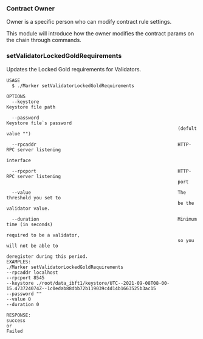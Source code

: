### Contract Owner 

Owner is a specific person who can modify contract rule settings.

This module will introduce how the owner modifies the contract params on the chain through  commands.

### setValidatorLockedGoldRequirements

Updates the Locked Gold requirements for Validators.

```shell
USAGE
  $ ./Marker setValidatorLockedGoldRequirements

OPTIONS
  --keystore                                                   Keystore file path
  
  --password                                                   Keystore file`s password 
                                                               (defult value "") 

  --rpcaddr                                                    HTTP-RPC server listening 
                                                               interface
                                                             
  --rpcport                                                    HTTP-RPC server listening 
                                                               port

  --value                                                      The threshold you set to 
                                                               be the validator value.         

  --duration                                                   Minimum time (in seconds)
                                                               required to be a validator,
                                                               so you will not be able to
                                                               deregister during this period.
EXAMPLES:
./Marker setValidatorLockedGoldRequirements
--rpcaddr localhost
--rpcport 8545
--keystore ./root/data_ibft1/keystore/UTC--2021-09-08T08-00-15.473724074Z--1c0edab88dbb72b119039c4d14b1663525b3ac15
--password ""
--value 0
--duration 0

RESPONSE:
success
or
Failed
```
